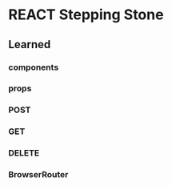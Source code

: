 # REACT Stepping Stone

## Learned

### components

### props

### POST

### GET

### DELETE

### BrowserRouter
